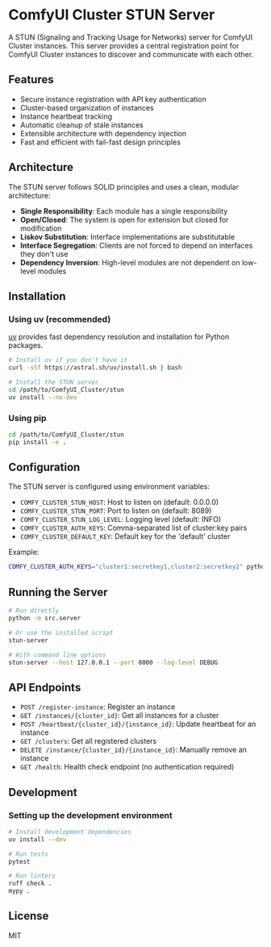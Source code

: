 # ComfyUI Cluster STUN Server

A STUN (Signaling and Tracking Usage for Networks) server for ComfyUI Cluster instances. This server provides a central registration point for ComfyUI Cluster instances to discover and communicate with each other.

## Features

- Secure instance registration with API key authentication
- Cluster-based organization of instances
- Instance heartbeat tracking
- Automatic cleanup of stale instances
- Extensible architecture with dependency injection
- Fast and efficient with fail-fast design principles

## Architecture

The STUN server follows SOLID principles and uses a clean, modular architecture:

- **Single Responsibility**: Each module has a single responsibility
- **Open/Closed**: The system is open for extension but closed for modification
- **Liskov Substitution**: Interface implementations are substitutable
- **Interface Segregation**: Clients are not forced to depend on interfaces they don't use
- **Dependency Inversion**: High-level modules are not dependent on low-level modules

## Installation

### Using uv (recommended)

[uv](https://github.com/astral-sh/uv) provides fast dependency resolution and installation for Python packages.

```bash
# Install uv if you don't have it
curl -sSf https://astral.sh/uv/install.sh | bash

# Install the STUN server
cd /path/to/ComfyUI_Cluster/stun
uv install --no-dev
```

### Using pip

```bash
cd /path/to/ComfyUI_Cluster/stun
pip install -e .
```

## Configuration

The STUN server is configured using environment variables:

- `COMFY_CLUSTER_STUN_HOST`: Host to listen on (default: 0.0.0.0)
- `COMFY_CLUSTER_STUN_PORT`: Port to listen on (default: 8089)
- `COMFY_CLUSTER_STUN_LOG_LEVEL`: Logging level (default: INFO)
- `COMFY_CLUSTER_AUTH_KEYS`: Comma-separated list of cluster:key pairs
- `COMFY_CLUSTER_DEFAULT_KEY`: Default key for the 'default' cluster

Example:

```bash
COMFY_CLUSTER_AUTH_KEYS="cluster1:secretkey1,cluster2:secretkey2" python -m src.server
```

## Running the Server

```bash
# Run directly
python -m src.server

# Or use the installed script
stun-server

# With command line options
stun-server --host 127.0.0.1 --port 8000 --log-level DEBUG
```

## API Endpoints

- `POST /register-instance`: Register an instance
- `GET /instances/{cluster_id}`: Get all instances for a cluster
- `POST /heartbeat/{cluster_id}/{instance_id}`: Update heartbeat for an instance
- `GET /clusters`: Get all registered clusters
- `DELETE /instance/{cluster_id}/{instance_id}`: Manually remove an instance
- `GET /health`: Health check endpoint (no authentication required)

## Development

### Setting up the development environment

```bash
# Install development dependencies
uv install --dev

# Run tests
pytest

# Run linters
ruff check .
mypy .
```

## License

MIT